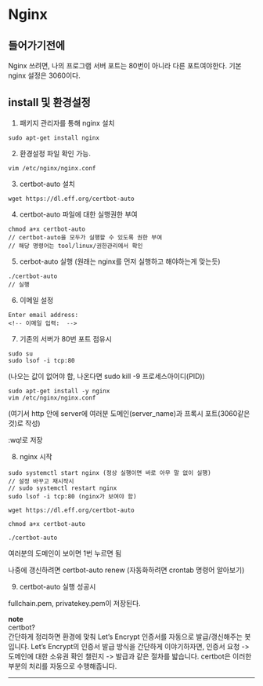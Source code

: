 # Nginx

## 들어가기전에
Nginx 쓰려면, 나의 프로그램 서버 포트는 80번이 아니라 다른 포트여야한다. 기본 nginx 설정은 3060이다.

## install 및 환경설정

1. 패키지 관리자를 통해 nginx 설치

```
sudo apt-get install nginx
```
2. 환경설정 파일 확인 가능.  
```
vim /etc/nginx/nginx.conf
```
3. certbot-auto 설치
```
wget https://dl.eff.org/certbot-auto
```
4. certbot-auto 파일에 대한 실행권한 부여
```
chmod a+x certbot-auto
// certbot-auto을 모두가 실행할 수 있도록 권한 부여
// 해당 명령어는 tool/linux/권한관리에서 확인
```
5. cerbot-auto 실행
(원래는 nginx를 먼저 실행하고 해야하는게 맞는듯)
```
./certbot-auto 
// 실행
```
6. 이메일 설정
```
Enter email address:
<!-- 이메일 입력:  -->
```
7. 기존의 서버가 80번 포트 점유시  
```
sudo su
sudo lsof -i tcp:80
```
(나오는 값이 없어야 함, 나온다면 sudo kill -9 프로세스아이디(PID))

```
sudo apt-get install -y nginx
vim /etc/nginx/nginx.conf
```
(여기서 http 안에 server에 여러분 도메인(server_name)과 프록시 포트(3060같은 것)로 작성)

:wq!로 저장

8. nginx 시작
```
sudo systemctl start nginx (정상 실행이면 바로 아무 말 없이 실행)
// 설정 바꾸고 재시작시
// sudo systemctl restart nginx
sudo lsof -i tcp:80 (nginx가 보여야 함)

wget https://dl.eff.org/certbot-auto

chmod a+x certbot-auto

./certbot-auto
```

여러분의 도메인이 보이면 1번 누르면 됨

나중에 갱신하려면 certbot-auto renew (자동화하려면 crontab 명령어 알아보기)

9. certbot-auto 실행 성공시

fullchain.pem, privatekey.pem이 저장된다.



**note**  
certbot?  
간단하게 정리하면 환경에 맞춰 Let’s Encrypt 인증서를 자동으로 발급/갱신해주는 봇입니다. Let’s Encrypt의 인증서 발급 방식을 간단하게 이야기하자면, 인증서 요청 -> 도메인에 대한 소유권 확인 챌린지 -> 발급과 같은 절차를 밟습니다. certbot은 이러한 부분의 처리를 자동으로 수행해줍니다.

---
